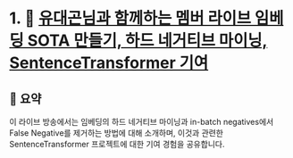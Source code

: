 # 1. 🎥 [유대곤님과 함께하는 멤버 라이브 임베딩 SOTA 만들기, 하드 네거티브 마이닝, SentenceTransformer 기여](https://www.youtube.com/live/ywVZNVJnxRY?si=7y9p81RDGMprG9a5)

## 📌 요약

이 라이브 방송에서는 임베딩의 하드 네거티브 마이닝과 in-batch negatives에서 False Negative를 제거하는 방법에 대해 소개하며, 이것과 관련한 SentenceTransformer 프로젝트에 대한 기여 경험을 공유합니다.

